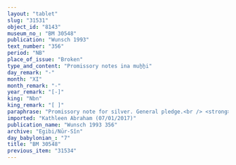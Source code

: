 ```yaml
---
layout: "tablet"
slug: "31531"
object_id: "8143"
museum_no_: "BM 30548"
publication: "Wunsch 1993"
text_number: "356"
period: "NB"
place_of_issue: "Broken"
type_and_content: "Promissory notes ina muẖẖi"
day_remark: "-"
month: "XI"
month_remark: "-"
year_remark: "[-]"
king: "Nbn"
king_remark: "[ ]"
paraphrase: "Promissory note for silver. General pledge.<br /> <strong>B</strong> owes 3 minas and 48 shekels of silver to <strong>A</strong>, to be paid without interest on the 25<sup>th</sup> of &Scaron;abāṭ (XI). All his property in and outside the city are pledged to the creditor until the full repayment of the debt. In addition, there is a previous claim (<em>ra&scaron;&ucirc;tu</em>) by the same creditor. The (indebted) silver is the part (<em>pūtu</em>) of the price that <strong>A</strong> received (<em>mahāru</em>) together with (his business partner) <strong>C</strong> for their sale of building plots (<em>qan&ucirc;</em>). Names of 3 witnesses and the scribe: .../Mu&scaron;ēzib-Bēl//.... The first witness is the debtor&#39;s father.<br /> <br /> <strong>A</strong> = Iddin-Marduk/Iqī&scaron;āya//Nūr-S&icirc;n; <strong>B</strong> = Rēmūtu/Bēl-zēru-<em>ibni//&Scaron;amba&#39;</em>; <strong>C</strong> = Ea-nāṣir"
imported: "Kathleen Abraham (07/01/2017)"
publication_name: "Wunsch 1993 356"
archive: "Egibi/Nūr-Sîn"
day_babylonian_: "7"
title: "BM 30548"
previous_item: "31534"
---
```


